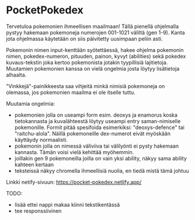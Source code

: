 # PocketPokedex

Tervetuloa pokemonien ihmeellisen maailmaan!
Tällä pienellä ohjelmalla pystyy hakemaan pokemoneja numerojen 001-1021 väliltä (gen 1-9). Kanta jota ohjelmassa käytetään on siis päivitetty uusimpaan peliin asti.

Pokemonin nimen input-kenttään syötettäessä, hakee ohjelma pokemonin nimen, pokedex-numeron, pituuden, painon, kyvyt (abilities) sekä 
pokedex kuvaus-tekstin joka kertoo pokemonista jotakin tyypillisiä lajitietoja.
Muutamien pokemonien kanssa on vielä ongelmia josta löytyy lisätietoja alhaalta.

"Vinkkejä"-painikkeesta saa vihjeitä minkä nimisiä pokemoneja on olemassa, jos pokemonien maailma ei ole itselle tuttu.

Muutamia ongelmia:

- pokemonien jolla on useampi form esim. deoxys ja enamorus koska tietokannasta ja kuvalähteestä löytyy useampi entry saman-nimiselle pokemonille. Formit pitää spesifoida esimerkiksi: "deoxys-defence" tai "raitchu-alola". Näillä pokemoneille dex-numerot eivät myöskään 
käyttäydy normaalisti.
- pokemonin jolla on nimessä väliviiva tai välilyönti ei pysty hakemaan kannasta. Tämän voisi vielä kehittää myöhemmin.
- joillakin gen 9 pokemoneilla joilla on vain yksi ability, näkyy sama ability kahteen kertaan
- teksteissä näkyy chromella ihmeellisiä nuolia, en tiedä mistä tämä johtuu


Linkki netify-sivuun:
https://pocket-pokedex.netlify.app/



TODO:

- lisää ettei nappi makaa kiinni tekstikentässä
- tee responssiivinen
